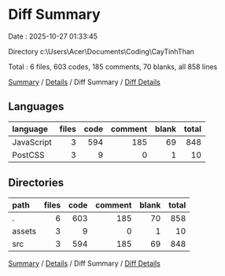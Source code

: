 # Diff Summary

Date : 2025-10-27 01:33:45

Directory c:\\Users\\Acer\\Documents\\Coding\\CayTinhThan

Total : 6 files,  603 codes, 185 comments, 70 blanks, all 858 lines

[Summary](results.md) / [Details](details.md) / Diff Summary / [Diff Details](diff-details.md)

## Languages
| language | files | code | comment | blank | total |
| :--- | ---: | ---: | ---: | ---: | ---: |
| JavaScript | 3 | 594 | 185 | 69 | 848 |
| PostCSS | 3 | 9 | 0 | 1 | 10 |

## Directories
| path | files | code | comment | blank | total |
| :--- | ---: | ---: | ---: | ---: | ---: |
| . | 6 | 603 | 185 | 70 | 858 |
| assets | 3 | 9 | 0 | 1 | 10 |
| src | 3 | 594 | 185 | 69 | 848 |

[Summary](results.md) / [Details](details.md) / Diff Summary / [Diff Details](diff-details.md)